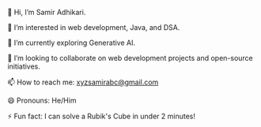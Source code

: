 👋 Hi, I’m Samir Adhikari.

👀 I’m interested in web development, Java, and DSA.

🌱 I’m currently exploring Generative AI.

💞️ I’m looking to collaborate on web development projects and open-source initiatives.

📫 How to reach me: xyzsamirabc@gmail.com

😄 Pronouns: He/Him

⚡ Fun fact: I can solve a Rubik's Cube in under 2 minutes!
